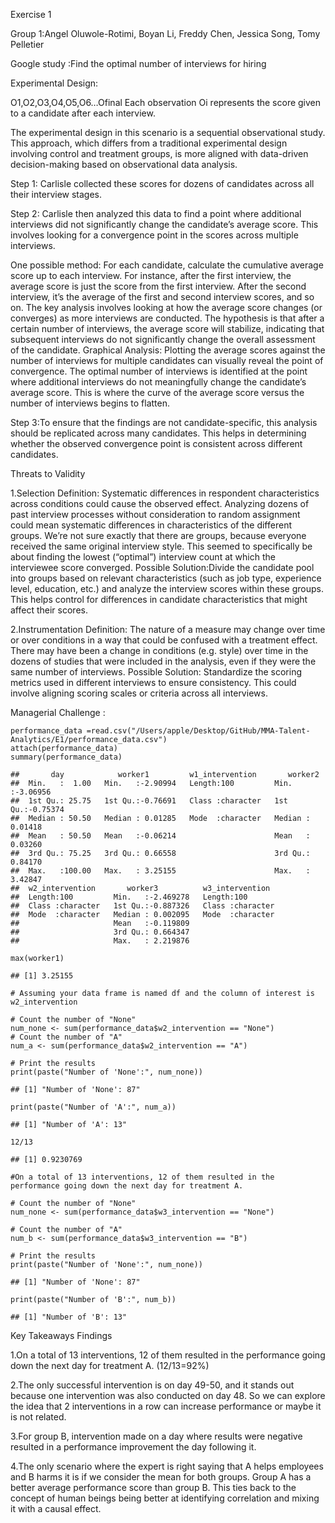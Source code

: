Exercise 1

Group 1:Angel Oluwole-Rotimi, Boyan Li, Freddy Chen, Jessica Song, Tomy
Pelletier

Google study :Find the optimal number of interviews for hiring

Experimental Design:

O1,O2,O3,O4,O5,O6…Ofinal Each observation Oi represents the score given
to a candidate after each interview.

The experimental design in this scenario is a sequential observational
study. This approach, which differs from a traditional experimental
design involving control and treatment groups, is more aligned with
data-driven decision-making based on observational data analysis.

Step 1: Carlisle collected these scores for dozens of candidates across
all their interview stages.

Step 2: Carlisle then analyzed this data to find a point where
additional interviews did not significantly change the candidate’s
average score. This involves looking for a convergence point in the
scores across multiple interviews.

One possible method: For each candidate, calculate the cumulative
average score up to each interview. For instance, after the first
interview, the average score is just the score from the first interview.
After the second interview, it’s the average of the first and second
interview scores, and so on. The key analysis involves looking at how
the average score changes (or converges) as more interviews are
conducted. The hypothesis is that after a certain number of interviews,
the average score will stabilize, indicating that subsequent interviews
do not significantly change the overall assessment of the candidate.
Graphical Analysis: Plotting the average scores against the number of
interviews for multiple candidates can visually reveal the point of
convergence. The optimal number of interviews is identified at the point
where additional interviews do not meaningfully change the candidate’s
average score. This is where the curve of the average score versus the
number of interviews begins to flatten.

Step 3:To ensure that the findings are not candidate-specific, this
analysis should be replicated across many candidates. This helps in
determining whether the observed convergence point is consistent across
different candidates.

Threats to Validity

1.Selection Definition: Systematic differences in respondent
characteristics across conditions could cause the observed effect.
Analyzing dozens of past interview processes without consideration to
random assignment could mean systematic differences in characteristics
of the different groups. We’re not sure exactly that there are groups,
because everyone received the same original interview style. This seemed
to specifically be about finding the lowest (“optimal”) interview count
at which the interviewee score converged. Possible Solution:Divide the
candidate pool into groups based on relevant characteristics (such as
job type, experience level, education, etc.) and analyze the interview
scores within these groups. This helps control for differences in
candidate characteristics that might affect their scores.

2.Instrumentation Definition: The nature of a measure may change over
time or over conditions in a way that could be confused with a treatment
effect. There may have been a change in conditions (e.g. style) over
time in the dozens of studies that were included in the analysis, even
if they were the same number of interviews. Possible Solution:
Standardize the scoring metrics used in different interviews to ensure
consistency. This could involve aligning scoring scales or criteria
across all interviews.

Managerial Challenge :

    performance_data =read.csv("/Users/apple/Desktop/GitHub/MMA-Talent-Analytics/E1/performance_data.csv")
    attach(performance_data)
    summary(performance_data)

    ##       day            worker1         w1_intervention       worker2        
    ##  Min.   :  1.00   Min.   :-2.90994   Length:100         Min.   :-3.06956  
    ##  1st Qu.: 25.75   1st Qu.:-0.76691   Class :character   1st Qu.:-0.75374  
    ##  Median : 50.50   Median : 0.01285   Mode  :character   Median : 0.01418  
    ##  Mean   : 50.50   Mean   :-0.06214                      Mean   : 0.03260  
    ##  3rd Qu.: 75.25   3rd Qu.: 0.66558                      3rd Qu.: 0.84170  
    ##  Max.   :100.00   Max.   : 3.25155                      Max.   : 3.42847  
    ##  w2_intervention       worker3          w3_intervention   
    ##  Length:100         Min.   :-2.469278   Length:100        
    ##  Class :character   1st Qu.:-0.887326   Class :character  
    ##  Mode  :character   Median : 0.002095   Mode  :character  
    ##                     Mean   :-0.119809                     
    ##                     3rd Qu.: 0.664347                     
    ##                     Max.   : 2.219876

    max(worker1)

    ## [1] 3.25155

    # Assuming your data frame is named df and the column of interest is w2_intervention

    # Count the number of "None"
    num_none <- sum(performance_data$w2_intervention == "None")
    # Count the number of "A"
    num_a <- sum(performance_data$w2_intervention == "A")

    # Print the results
    print(paste("Number of 'None':", num_none))

    ## [1] "Number of 'None': 87"

    print(paste("Number of 'A':", num_a))

    ## [1] "Number of 'A': 13"

    12/13

    ## [1] 0.9230769

    #On a total of 13 interventions, 12 of them resulted in the performance going down the next day for treatment A.

    # Count the number of "None"
    num_none <- sum(performance_data$w3_intervention == "None")

    # Count the number of "A"
    num_b <- sum(performance_data$w3_intervention == "B")

    # Print the results
    print(paste("Number of 'None':", num_none))

    ## [1] "Number of 'None': 87"

    print(paste("Number of 'B':", num_b))

    ## [1] "Number of 'B': 13"

Key Takeaways Findings

1.On a total of 13 interventions, 12 of them resulted in the performance
going down the next day for treatment A. (12/13=92%)

2.The only successful intervention is on day 49-50, and it stands out
because one intervention was also conducted on day 48. So we can explore
the idea that 2 interventions in a row can increase performance or maybe
it is not related.

3.For group B, intervention made on a day where results were negative
resulted in a performance improvement the day following it.

4.The only scenario where the expert is right saying that A helps
employees and B harms it is if we consider the mean for both groups.
Group A has a better average performance score than group B. This ties
back to the concept of human beings being better at identifying
correlation and mixing it with a causal effect.
